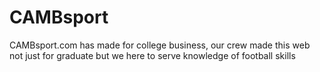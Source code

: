 # CAMBsport
CAMBsport.com has made for college business, our crew made this web not just for graduate but we here to serve knowledge of football skills
